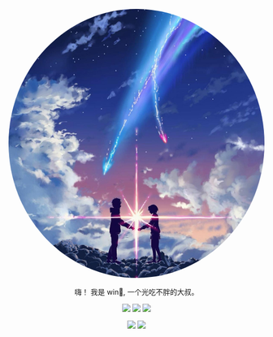 <div align="center">
  <p><img src="avatar.jpeg" style="heigth: 200px; border-radius: 100%;" /></p>
  <p>嗨！ 我是 win👋, 一个光吃不胖的大叔。</p>
  <p>
    <img src="https://img.shields.io/github/followers/ly2011" />
    <img src="https://img.shields.io/github/stars/ly2011">
    <img src="https://visitor-badge.laobi.icu/badge?page_id=ly2011.ly2011.README.md" />
  </p>
  <p>
    <img
      src="https://github-readme-stats.vercel.app/api?username=ly2011&theme=dark&show_icons=true"
      height="165"
    />
    <img
      src="https://github-readme-stats.vercel.app/api/top-langs/?username=ly2011&layout=compact&theme=dark&hide_border=true&langs_count=10"
      height="165"
    />
  </p>
</div>


<!--
**nashaofu/nashaofu** is a ✨ _special_ ✨ repository because its `README.md` (this file) appears on your GitHub profile.

Here are some ideas to get you started:

- 🔭 I’m currently working on ...
- 🌱 I’m currently learning ...
- 👯 I’m looking to collaborate on ...
- 🤔 I’m looking for help with ...
- 💬 Ask me about ...
- 📫 How to reach me: ...
- 😄 Pronouns: ...
- ⚡ Fun fact: ...

[![win GitHub stats](https://github-readme-stats.vercel.app/api?username=ly2011&show_icons=true&theme=radical)](https://github.com/anuraghazra/github-readme-stats)
![win Most used languages](https://github-readme-stats.vercel.app/api/top-langs/?username=ly2011&layout=compact&hide_border=true&langs_count=10)
![Metrics](https://metrics.lecoq.io/ly2011?template=classic&config.timezone=Asia%2FShanghai)
-->
